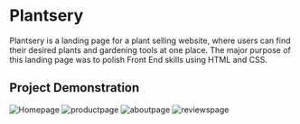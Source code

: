 # Plantsery
Plantsery is a landing page for a plant selling website, where users can find their desired plants and gardening tools at one place. 
The major purpose of this landing page was to polish Front End skills using HTML and CSS.

## Project Demonstration
![Homepage](https://github.com/FZehra1512/Plantshop/assets/142977761/aecc825e-cca0-4c6f-a12b-50bfd48aaf81)
![productpage](https://github.com/FZehra1512/Plantshop/assets/142977761/1409c26e-88a0-470f-9fcf-aeb28edef1b5)
![aboutpage](https://github.com/FZehra1512/Plantshop/assets/142977761/8ec3a6bc-4074-4686-b25b-c2d9a13a694d)
![reviewspage](https://github.com/FZehra1512/Plantshop/assets/142977761/1c88ddc3-9113-42d6-be70-1ccbcc4a0bcc)





